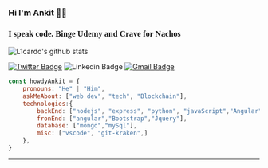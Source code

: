 ### Hi I'm Ankit 👋🧔

<h3 style="font-family: 'Bebas Neue';">I speak code. Binge Udemy and Crave for Nachos</h3>

<!--
**howdyAnkit/howdyAnkit** is a ✨ _special_ ✨ repository because its `README.md` (this file) appears on your GitHub profile.



Here are some ideas to get you started:

- 🔭 I’m currently working on ...
- 🌱 I’m currently learning ...
- 👯 I’m looking to collaborate on ...
- 🤔 I’m looking for help with ...
- 💬 Ask me about ...
- 📫 How to reach me: ...
- 😄 Pronouns: ...
- ⚡ Fun fact: ...
-->

![L1cardo's github stats](https://github-readme-stats.vercel.app/api?username=howdyAnkit&show_icons=true)



[![Twitter Badge](https://img.shields.io/badge/-howdy_ankit-1ca0f1?style=flat-square&logo=twitter&logoColor=white&link=https://twitter.com/howdy_ankit)](https://twitter.com/howdy_ankit) 
![Linkedin Badge](https://img.shields.io/badge/Ankitpal-blue?style=flat-square&logo=Linkedin&logoColor=white&link=https://www.linkedin.com/in/ankit-pal-632a72109/)
[![Gmail Badge](https://img.shields.io/badge/-palankit35@gmail.com-c14438?style=flat-square&logo=Gmail&logoColor=white&link=mailto:palankit35@gmail.com)](mailto:palankit35@gmail.com)


```javascript
const howdyAnkit = {
    pronouns: "He" | "Him",
    askMeAbout: ["web dev", "tech", "Blockchain"],
    technologies:{
        backEnd: ["nodejs", "express", "python", "javaScript","Angular"],
        fronEnd: ["angular","Bootstrap","Jquery"],
        database: ["mongo","mySql"],
        misc: ["vscode", "git-kraken",]
    },
}
```

---

<!-- <button class="button-save large" >Big Fat Button</button><button class="button-save large">Big Fat Button</button> -->

